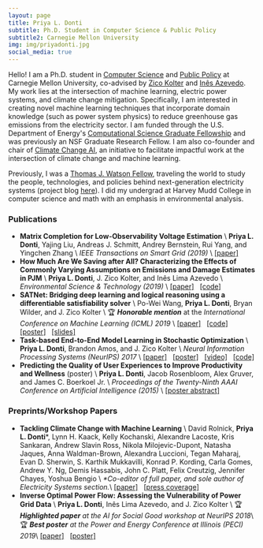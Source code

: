 ```yaml
---
layout: page
title: Priya L. Donti
subtitle: Ph.D. Student in Computer Science & Public Policy
subtitle2: Carnegie Mellon University
img: img/priyadonti.jpg
social_media: true
---
```


Hello! I am a Ph.D. student in 
<a href="https://www.cs.cmu.edu/" target="_blank">Computer Science</a>
and 
<a href="https://www.cmu.edu/epp/" target="_blank">Public Policy</a>
at Carnegie Mellon University, co-advised by 
<a href="http://zicokolter.com/" target="_blank">Zico Kolter</a>
and
<a href="https://ines.stanford.edu/" target="_blank">In&#234;s Azevedo</a>.
My work lies at the intersection of machine learning, electric power systems, and climate change mitigation.
Specifically, I am interested in creating novel machine learning techniques that incorporate domain knowledge (such as power system physics) to reduce greenhouse gas emissions from the electricity sector.
I am funded through the U.S. Department of Energy's 
<a href="https://www.krellinst.org/csgf/" target="_blank">Computational Science Graduate Fellowship</a>
and was previously an NSF Graduate Research Fellow.
I am also co-founder and chair of <a href="https://www.climatechange.ai/" target="_blank">Climate Change AI</a>, an initiative to facilitate impactful work at the intersection of climate change and machine learning.

Previously, I was a
<a href="https://watson.foundation/" target="_blank">Thomas J. Watson Fellow</a>, traveling the world to study the people, technologies, and policies behind next-generation electricity systems (project blog 
<a href="https://priyaswatson.wordpress.com/" target="_blank">here</a>). 
I did my undergrad at Harvey Mudd College in computer science and math with an emphasis in environmental analysis.

### Publications
* __Matrix Completion for Low-Observability Voltage Estimation__ \\
__Priya L. Donti__, Yajing Liu, Andreas J. Schmitt, Andrey Bernstein, Rui Yang, and Yingchen Zhang \\
_IEEE Transactions on Smart Grid (2019)_ \\
<a href="https://www.doi.org/10.1109/TSG.2019.2956906" target="_blank">[paper]</a> 
* __How Much Are We Saving after All? Characterizing the Effects of Commonly Varying Assumptions on Emissions and Damage Estimates in PJM__ \\
__Priya L. Donti__, J. Zico Kolter, and Inês Lima Azevedo \\
_Environmental Science & Technology (2019)_ \\
<a href="https://pubs.acs.org/doi/10.1021/acs.est.8b06586" target="_blank">[paper]</a>
&nbsp; 
<a href="https://github.com/priyald17/emissions-assumptions" target="_blank">[code]</a>
* __SATNet: Bridging deep learning and logical reasoning using a differentiable satisfiability solver__ \\
Po-Wei Wang, __Priya L. Donti__, Bryan Wilder, and J. Zico Kolter \\
&#127942; <i><b>Honorable mention</b></i> at the _International Conference on Machine Learning (ICML) 2019_ \\
<a href="https://arxiv.org/abs/1905.12149" target="_blank">[paper]</a>
&nbsp; 
<a href="https://github.com/locuslab/SATNet" target="_blank">[code]</a>
&nbsp; 
<a href="https://powei.tw/satnet_poster.pdf" target="_blank">[poster]</a>
&nbsp; 
<a href="https://powei.tw/satnet_slide.pdf" target="_blank">[slides]</a>
* __Task-based End-to-End Model Learning in Stochastic Optimization__ \\
__Priya L. Donti__, Brandon Amos, and J. Zico Kolter \\
_Neural Information Processing Systems (NeurIPS) 2017_ \\
<a href="https://arxiv.org/abs/1703.04529" target="_blank">[paper]</a>
&nbsp; 
<a href="files/2017/neurips_e2e_model_learning_poster.pdf" target="_blank">[poster]</a>
&nbsp; 
<a href="https://youtu.be/vGSzqbgDB-8" target="_blank">[video]</a>
&nbsp; 
<a href="https://github.com/locuslab/e2e-model-learning" target="_blank">[code]</a>
* __Predicting the Quality of User Experiences to Improve Productivity and Wellness__ (poster) \\
__Priya L. Donti__, Jacob Rosenbloom, Alex Gruver, and James C. Boerkoel Jr. \\
_Proceedings of the Twenty-Ninth AAAI Conference on Artificial Intelligence (2015)_ \\
<a href="https://www.aaai.org/ocs/index.php/AAAI/AAAI15/paper/viewFile/9862/9709" target="_blank">[poster abstract]</a>



### Preprints/Workshop Papers

* __Tackling Climate Change with Machine Learning__ \\
David Rolnick, __Priya L. Donti__*, Lynn H. Kaack, Kelly Kochanski, Alexandre Lacoste, Kris Sankaran, Andrew Slavin Ross, Nikola Milojevic-Dupont, Natasha Jaques, Anna Waldman-Brown, Alexandra Luccioni, Tegan Maharaj, Evan D. Sherwin, S. Karthik Mukkavilli, Konrad P. Kording, Carla Gomes, Andrew Y. Ng, Demis Hassabis, John C. Platt, Felix Creutzig, Jennifer Chayes, Yoshua Bengio \\
<i>*Co-editor of full paper, and sole author of Electricity Systems section.</i>\\
<a href="https://arxiv.org/abs/1906.05433" target="_blank">[paper]</a>
&nbsp; 
<a href="https://www.technologyreview.com/s/613838/ai-climate-change-machine-learning/" target="_blank">[press coverage]</a>
* __Inverse Optimal Power Flow: Assessing the Vulnerability of Power Grid Data__ \\
__Priya L. Donti__, Inês Lima Azevedo, and J. Zico Kolter \\
&#127942; <i><b>Highlighted paper</b> at the AI for Social Good workshop at NeurIPS 2018</i>\\
&#127942; <i><b>Best poster</b> at the Power and Energy Conference at Illinois (PECI) 2019</i>\\
<a href="https://aiforsocialgood.github.io/2018/pdfs/track1/118_aisg_neurips2018.pdf" target="_blank">[paper]</a>
&nbsp; 
<a href="files/2018/inverse_opf_poster.pdf" target="_blank">[poster]</a>
